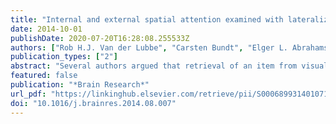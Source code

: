 ```yaml
---
title: "Internal and external spatial attention examined with lateralized EEG power spectra"
date: 2014-10-01
publishDate: 2020-07-20T16:28:08.255533Z
authors: ["Rob H.J. Van der Lubbe", "Carsten Bundt", "Elger L. Abrahamse"]
publication_types: ["2"]
abstract: "Several authors argued that retrieval of an item from visual short term memory (internal spatial attention) and focusing attention on an externally presented item (external spatial attention) are similar. Part of the neuroimaging support for this view may be due to the employed experimental procedures. Furthermore, as internal spatial attention may have a more induced than evoked nature some effects may not have been visible in event related analyses of the electroencephalogram (EEG), which limits the possibility to demonstrate differences. In the current study, a colored frame cued which stimulus, one out of four presented in separate quadrants, required a response, which depended on the form of the cued stimulus (circle or square). Importantly, the frame occurred either before (precue), simultaneously with (simultaneous cue), or after the stimuli (postcue). The precue and simultaneous cue condition both concern external attention, while the postcue condition implies the involvement of internal spatial attention. Event-related lateralizations (ERLs), reﬂecting evoked effects, and lateralized power spectra (LPS), reﬂecting both evoked and induced effects, were determined. ERLs revealed a posterior contralateral negativity (PCN) only in the precue condition. LPS analyses on the raw EEG showed early increased contralateral theta power at posterior sites and later increased ipsilateral alpha power at occipito-temporal sites in all cue conditions. Responses were faster when the internally or externally attended location corresponded with the required response side than when not. These ﬁndings provide further support for the view that internal and external spatial attention share their underlying mechanism."
featured: false
publication: "*Brain Research*"
url_pdf: "https://linkinghub.elsevier.com/retrieve/pii/S0006899314010713"
doi: "10.1016/j.brainres.2014.08.007"
---
```


